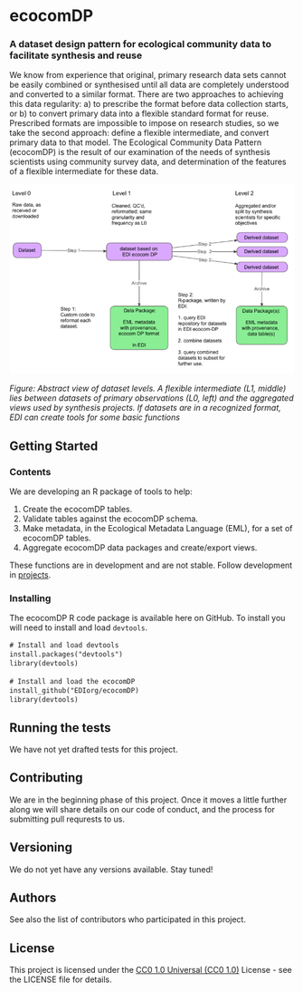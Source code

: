 # ecocomDP
### A dataset design pattern for ecological community data to facilitate synthesis and reuse

We know from experience that original, primary research data sets cannot be easily combined or synthesised until all data are completely understood and converted to a similar format. There are two approaches to achieving this data regularity: a) to prescribe the format before data collection starts, or b) to convert primary data into a flexible standard format for reuse. Prescribed formats are impossible to impose on research studies, so we take the second approach: define a flexible intermediate, and convert primary data to that model. The Ecological Community Data Pattern (ecocomDP) is the result of our examination of the needs of synthesis scientists using community survey data, and determination of the features of a flexible intermediate for these data.

![](https://github.com/EDIorg/ecocomDP/blob/master/documentation/images/ecocom_dp_workflow_cut.png)

_Figure: Abstract view of dataset levels. A flexible intermediate (L1, middle) lies between datasets of primary observations (L0, left) and the aggregated views used by synthesis projects. If datasets are in a recognized format, EDI can create tools for some basic functions_

## Getting Started

### Contents

We are developing an R package of tools to help:

1. Create the ecocomDP tables.
2. Validate tables against the ecocomDP schema.
3. Make metadata, in the Ecological Metadata Language (EML), for a set of ecocomDP tables.
4. Aggregate ecocomDP data packages and create/export views.
    
These functions are in development and are not stable. Follow development in [projects](https://github.com/EDIorg/ecocomDP/projects).

### Installing

The ecocomDP R code package is available here on GitHub. To install you will need to install and load `devtools`.

```
# Install and load devtools
install.packages("devtools")
library(devtools)

# Install and load the ecocomDP
install_github("EDIorg/ecocomDP)
library(devtools)
```

## Running the tests

We have not yet drafted tests for this project.

## Contributing

We are in the beginning phase of this project. Once it moves a little further along we will share details on our code of conduct, and the process for submitting pull requrests to us.

## Versioning

We do not yet have any versions available. Stay tuned!

## Authors

See also the list of contributors who participated in this project.

## License

This project is licensed under the [CC0 1.0 Universal (CC0 1.0)](https://creativecommons.org/publicdomain/zero/1.0/legalcode) License - see the LICENSE file for details.

